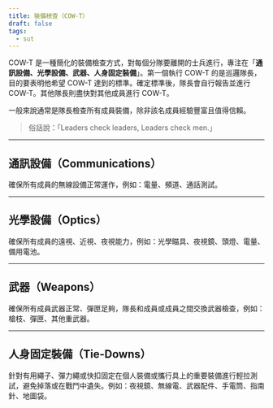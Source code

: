 ```yaml
---
title: 裝備檢查（COW-T）
draft: false
tags:
  - sut
---
```

COW-T 是一種簡化的裝備檢查方式，對每個分隊要離開的士兵進行，專注在「**通訊設備、光學設備、武器、人身固定裝備**」。第一個執行 COW-T 的是巡邏隊長，目的要表明他希望 COW-T 達到的標準。確定標準後，隊長會自行報告並進行 COW-T。其他隊長則盡快對其他成員進行 COW-T。

一般來說通常是隊長檢查所有成員裝備，除非該名成員經驗豐富且值得信賴。

> 俗話說：「Leaders check leaders, Leaders check men.」

---
## 通訊設備（Communications）
確保所有成員的無線設備正常運作，例如：電量、頻道、通話測試。

---
## 光學設備（Optics）
確保所有成員的遠視、近視、夜視能力，例如：光學瞄具、夜視鏡、頭燈、電量、備用電池。

---
## 武器（Weapons）
確保所有成員武器正常、彈匣足夠，隊長和成員或成員之間交換武器檢查，例如：槍枝、彈匣、其他重武器。

---
## 人身固定裝備（Tie-Downs）
針對有用繩子、彈力繩或快扣固定在個人裝備或攜行具上的重要裝備進行輕拉測試，避免掉落或在戰鬥中遺失。例如：夜視鏡、無線電、武器配件、手電筒、指南針、地圖袋。
